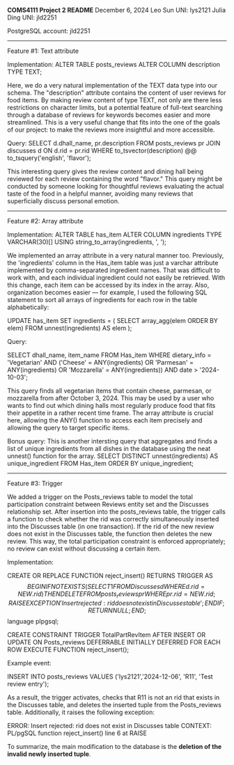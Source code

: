 **COMS4111 Project 2 README**
December 6, 2024
Leo Sun UNI: lys2121
Julia Ding UNI: jld2251

PostgreSQL account: jld2251

____________________________________
Feature #1:
Text attribute

Implementation:
ALTER TABLE posts_reviews
ALTER COLUMN description TYPE TEXT;

Here, we do a very natural implementation of the TEXT data type into our schema. The "description" attribute contains the content of user reviews for food items. By making review content of type TEXT, not only are there less restrictions on character limits, but a potential feature of full-text searching through a database of reviews for keywords becomes easier and more streamlined. This is a very useful change that fits into the one of the goals of our project: to make the reviews more insightful and more accessible. 


Query:
SELECT d.dhall_name, pr.description
FROM posts_reviews pr
JOIN discusses d 
ON d.rid = pr.rid
WHERE to_tsvector(description) @@ to_tsquery('english', 'flavor');

This interesting query gives the review content and dining hall being reviewed for each review containing the word "flavor." This query might be conducted by someone looking for thoughtful reviews evaluating the actual taste of the food in a helpful manner, avoiding many reviews that superficially discuss personal emotion. 


____________________________________
Feature #2: 
Array attribute

Implementation:
ALTER TABLE has_item
ALTER COLUMN ingredients TYPE VARCHAR(30)[]
USING string_to_array(ingredients, ', ');

We implemented an array attribute in a very natural manner too. Previously, the 'ingredients' column in the Has_item table was just a varchar attribute implemented by comma-separated ingredient names. That was difficult to work with, and each individual ingredient could not easily be retrieved. With this change, each item can be accessed by its index in the array. Also, organization becomes easier — for example, I used the following SQL statement to sort all arrays of ingredients for each row in the table alphabetically:

UPDATE has_item
SET ingredients = (
    SELECT array_agg(elem ORDER BY elem)
    FROM unnest(ingredients) AS elem
);


Query:

SELECT dhall_name, item_name
FROM Has_item
WHERE dietary_info = 'Vegetarian'
  AND ('Cheese' = ANY(ingredients) OR 'Parmesan' = ANY(ingredients) OR 'Mozzarella' = ANY(ingredients)) 
  AND date > '2024-10-03';

This query finds all vegetarian items that contain cheese, parmesan, or mozzarella from after October 3, 2024. This may be used by a user who wants to find out which dining halls most regularly produce food that fits their appetite in a rather recent time frame. The array attribute is crucial here, allowing the ANY() function to access each item precisely and allowing the query to target specific items. 

Bonus query: 
This is another intersting query that aggregates and finds a list of unique ingredients from all dishes in the database using the neat unnest() function for the array.
SELECT DISTINCT unnest(ingredients) AS unique_ingredient
FROM Has_item
ORDER BY unique_ingredient;


____________________________________
Feature #3:
Trigger

We added a trigger on the Posts_reviews table to model the total participation constraint between Reviews entity set and the Discusses relationship set. After insertion into the posts_reviews table, the trigger calls a function to check whether the rid was correctly simultaneously inserted into the Discusses table (in one transaction). If the rid of the new review does not exist in the Discusses table, the function then deletes the new review. This way, the total participation constraint is enforced appropriately; no review can exist without discussing a certain item. 


Implementation: 

CREATE OR REPLACE FUNCTION reject_insert() RETURNS TRIGGER AS $$
BEGIN
	IF NOT EXISTS (SELECT 1 FROM Discusses d WHERE d.rid = NEW.rid)
	THEN DELETE FROM posts_reviews pr
	WHERE pr.rid = NEW.rid;
	RAISE EXCEPTION 'Insert rejected: rid does not exist in Discusses table';
END IF;
	RETURN NULL;
END;
$$ language plpgsql;

CREATE CONSTRAINT TRIGGER TotalPartRevItem
AFTER INSERT OR UPDATE ON Posts_reviews
DEFERRABLE INITIALLY DEFERRED
FOR EACH ROW
EXECUTE FUNCTION reject_insert();


Example event: 

INSERT INTO posts_reviews
VALUES ('lys2121','2024-12-06', 'R11', 'Test review entry');

As a result, the trigger activates, checks that R11 is not an rid that exists in the Discusses table, and deletes the inserted tuple from the Posts_reviews table. Additionally, it raises the following exception:

ERROR:  Insert rejected: rid does not exist in Discusses table
CONTEXT:  PL/pgSQL function reject_insert() line 6 at RAISE

To summarize, the main modification to the database is the **deletion of the invalid newly inserted tuple**. 
